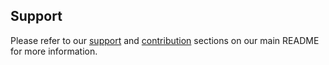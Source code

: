 ## Support

Please refer to our [support](https://github.com/khulnasoft/ml-station#support) and [contribution](https://github.com/khulnasoft/ml-station#contribution) sections on our main README for more information.

